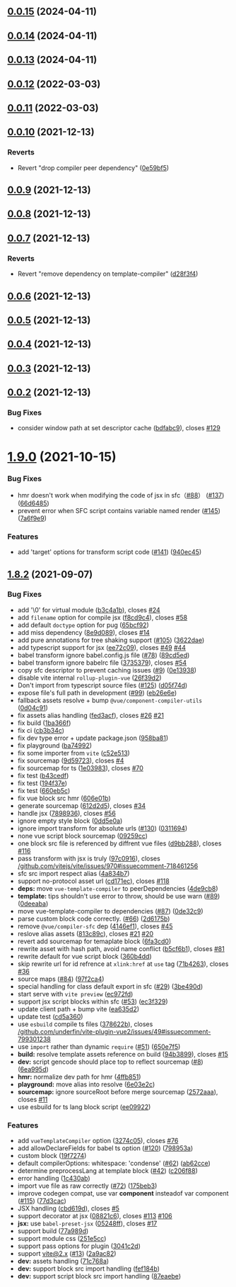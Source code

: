 ## [0.0.15](https://github.com/BevanR/vite-plugin-vue1/compare/v0.0.14...v0.0.15) (2024-04-11)



## [0.0.14](https://github.com/BevanR/vite-plugin-vue1/compare/v0.0.13...v0.0.14) (2024-04-11)



## [0.0.13](https://github.com/BevanR/vite-plugin-vue1/compare/v0.0.12...v0.0.13) (2024-04-11)



## [0.0.12](https://github.com/BevanR/vite-plugin-vue1/compare/v0.0.11...v0.0.12) (2022-03-03)



## [0.0.11](https://github.com/BevanR/vite-plugin-vue1/compare/v0.0.10...v0.0.11) (2022-03-03)



## [0.0.10](https://github.com/BevanR/vite-plugin-vue1/compare/v0.0.9...v0.0.10) (2021-12-13)


### Reverts

* Revert "drop compiler peer dependency" ([0e59bf5](https://github.com/BevanR/vite-plugin-vue1/commit/0e59bf50136d5bef587f97eae7ef322e53de10f8))



## [0.0.9](https://github.com/BevanR/vite-plugin-vue1/compare/v0.0.8...v0.0.9) (2021-12-13)



## [0.0.8](https://github.com/BevanR/vite-plugin-vue1/compare/v0.0.7...v0.0.8) (2021-12-13)



## [0.0.7](https://github.com/BevanR/vite-plugin-vue1/compare/v0.0.6...v0.0.7) (2021-12-13)


### Reverts

* Revert "remove dependency on template-compiler" ([d28f3f4](https://github.com/BevanR/vite-plugin-vue1/commit/d28f3f4ceb6f30d5ad8e4f903c12b30af0992ce3))



## [0.0.6](https://github.com/BevanR/vite-plugin-vue1/compare/v0.0.5...v0.0.6) (2021-12-13)



## [0.0.5](https://github.com/BevanR/vite-plugin-vue1/compare/v0.0.4...v0.0.5) (2021-12-13)



## [0.0.4](https://github.com/BevanR/vite-plugin-vue1/compare/v0.0.3...v0.0.4) (2021-12-13)



## [0.0.3](https://github.com/BevanR/vite-plugin-vue1/compare/v0.0.2...v0.0.3) (2021-12-13)



## [0.0.2](https://github.com/BevanR/vite-plugin-vue1/compare/v1.9.0...v0.0.2) (2021-12-13)


### Bug Fixes

* consider window path at set descriptor cache ([bdfabc9](https://github.com/BevanR/vite-plugin-vue1/commit/bdfabc99e8c50930bca5d9144cb1634f40609904)), closes [#129](https://github.com/BevanR/vite-plugin-vue1/issues/129)



# [1.9.0](https://github.com/BevanR/vite-plugin-vue1/compare/v1.8.2...v1.9.0) (2021-10-15)


### Bug Fixes

* hmr doesn't work when modifying the code of jsx in sfc（[#88](https://github.com/BevanR/vite-plugin-vue1/issues/88)） ([#137](https://github.com/BevanR/vite-plugin-vue1/issues/137)) ([66d6485](https://github.com/BevanR/vite-plugin-vue1/commit/66d648574e634c962ecd38e2ac919c485bff74a6))
* prevent error when SFC script contains variable named render ([#145](https://github.com/BevanR/vite-plugin-vue1/issues/145)) ([7a6f9e9](https://github.com/BevanR/vite-plugin-vue1/commit/7a6f9e9a7970683b828bee11893be285bf0a002f))


### Features

* add 'target' options for transform script code ([#141](https://github.com/BevanR/vite-plugin-vue1/issues/141)) ([940ec45](https://github.com/BevanR/vite-plugin-vue1/commit/940ec45a3fd68bd9ba1b1a8808d96e6cbce13207))



## [1.8.2](https://github.com/BevanR/vite-plugin-vue1/compare/71c768aedcc708f09b1a5b29c29facfede7bae44...v1.8.2) (2021-09-07)


### Bug Fixes

* add '\0' for virtual module ([b3c4a1b](https://github.com/BevanR/vite-plugin-vue1/commit/b3c4a1bf02694cb574f03bd2e3c80353619e4028)), closes [#24](https://github.com/BevanR/vite-plugin-vue1/issues/24)
* add `filename` option for compile jsx ([f8cd9c4](https://github.com/BevanR/vite-plugin-vue1/commit/f8cd9c4b2bbbf6c7159f07833f888be8deac9d6f)), closes [#58](https://github.com/BevanR/vite-plugin-vue1/issues/58)
* add default `doctype` option for pug ([65bcf92](https://github.com/BevanR/vite-plugin-vue1/commit/65bcf92b99c50a727063057eb40ffaf1d40961ef))
* add miss dependency ([8e9d089](https://github.com/BevanR/vite-plugin-vue1/commit/8e9d089863e6c77e835c4184ac46f053aa13fb7c)), closes [#14](https://github.com/BevanR/vite-plugin-vue1/issues/14)
* add pure annotations for tree shaking support ([#105](https://github.com/BevanR/vite-plugin-vue1/issues/105)) ([3622dae](https://github.com/BevanR/vite-plugin-vue1/commit/3622dae6f1d6b3cdebec3a5268b8768ece8d00b2))
* add typescript support for jsx ([ee72c09](https://github.com/BevanR/vite-plugin-vue1/commit/ee72c095e1938baf683ce107ec6a2a5062ee8916)), closes [#49](https://github.com/BevanR/vite-plugin-vue1/issues/49) [#44](https://github.com/BevanR/vite-plugin-vue1/issues/44)
* babel transform ignore babel.config.js file ([#78](https://github.com/BevanR/vite-plugin-vue1/issues/78)) ([89cd5ed](https://github.com/BevanR/vite-plugin-vue1/commit/89cd5edf72b3e6e62b266b91d9c7afeb6a614f1c))
* babel transform ignore babelrc file ([3735379](https://github.com/BevanR/vite-plugin-vue1/commit/3735379f62ec5fbcee5aaee60af23c9c383a08db)), closes [#54](https://github.com/BevanR/vite-plugin-vue1/issues/54)
* copy sfc descriptor to prevent caching issues ([#9](https://github.com/BevanR/vite-plugin-vue1/issues/9)) ([0e13938](https://github.com/BevanR/vite-plugin-vue1/commit/0e139381e205722bc8114d6b941b65d039364476))
* disable vite internal `rollup-plugin-vue` ([26f39d2](https://github.com/BevanR/vite-plugin-vue1/commit/26f39d2d3952bffadd937a1c1cedf07062ec0119))
* Don't import from typescript source files ([#125](https://github.com/BevanR/vite-plugin-vue1/issues/125)) ([d05f74d](https://github.com/BevanR/vite-plugin-vue1/commit/d05f74d802ce524074d9181195fdc4356e08f7e8))
* expose file's full path in development ([#99](https://github.com/BevanR/vite-plugin-vue1/issues/99)) ([eb26e6e](https://github.com/BevanR/vite-plugin-vue1/commit/eb26e6ea588224a37b727e12d7fd852fe19d3622))
* fallback assets resolve + bump `@vue/component-compiler-utils` ([0d04c91](https://github.com/BevanR/vite-plugin-vue1/commit/0d04c9120cb15c691e64b0e70942d4ec58894ab0))
* fix assets alias handling ([fed3acf](https://github.com/BevanR/vite-plugin-vue1/commit/fed3acf476341e211dbf93f7de7f4b4d40cfda10)), closes [#26](https://github.com/BevanR/vite-plugin-vue1/issues/26) [#21](https://github.com/BevanR/vite-plugin-vue1/issues/21)
* fix build ([1ba366f](https://github.com/BevanR/vite-plugin-vue1/commit/1ba366f0ef0807882e1b40e10e963c1ae4bdccd2))
* fix ci ([cb3b34c](https://github.com/BevanR/vite-plugin-vue1/commit/cb3b34c04ea8946864621d70cd7bc8bb0a38fae0))
* fix dev type error + update package.json ([958ba81](https://github.com/BevanR/vite-plugin-vue1/commit/958ba8159702cf4e95ed2905dd38b68787681f95))
* fix playground ([ba74992](https://github.com/BevanR/vite-plugin-vue1/commit/ba749922e4c0fd43b8b636679a44ebe4b7991e5b))
* fix some importer from `vite` ([c52e513](https://github.com/BevanR/vite-plugin-vue1/commit/c52e513b4badca5c1d678bf13132f8a83d4f0636))
* fix sourcemap ([9d59723](https://github.com/BevanR/vite-plugin-vue1/commit/9d59723b6ecbc6f446809ca40b63959e3dc3e92f)), closes [#4](https://github.com/BevanR/vite-plugin-vue1/issues/4)
* fix sourcemap for ts ([1e03983](https://github.com/BevanR/vite-plugin-vue1/commit/1e0398323e62264ab374352d6a41282d5be23f73)), closes [#70](https://github.com/BevanR/vite-plugin-vue1/issues/70)
* fix test ([b43cedf](https://github.com/BevanR/vite-plugin-vue1/commit/b43cedf2e4317ada078b93dfe63f80147212ec32))
* fix test ([194f37e](https://github.com/BevanR/vite-plugin-vue1/commit/194f37ed2fd3f95da0c251b2909bea900d878a31))
* fix test ([660eb5c](https://github.com/BevanR/vite-plugin-vue1/commit/660eb5c06fb4324b218be8813eea8b2510e5ce6e))
* fix vue block src hmr ([606e01b](https://github.com/BevanR/vite-plugin-vue1/commit/606e01b8bfca783c741def838c065aca7407c573))
* generate sourcemap ([612d2d5](https://github.com/BevanR/vite-plugin-vue1/commit/612d2d5030a89823a12d5a9e78a8a764508585f3)), closes [#34](https://github.com/BevanR/vite-plugin-vue1/issues/34)
* handle jsx ([7898936](https://github.com/BevanR/vite-plugin-vue1/commit/7898936cd8b00fd0b2daeb1ed3e71c838f6263ff)), closes [#56](https://github.com/BevanR/vite-plugin-vue1/issues/56)
* ignore empty style block ([0dd5e0a](https://github.com/BevanR/vite-plugin-vue1/commit/0dd5e0a880dfb969e655fc1947c35cf7cfe4da11))
* ignore import transform for absolute urls ([#130](https://github.com/BevanR/vite-plugin-vue1/issues/130)) ([0311694](https://github.com/BevanR/vite-plugin-vue1/commit/0311694ce71bd2e694c10f39f56237e5cbcd8644))
* none vue script block sourcemap ([09259cc](https://github.com/BevanR/vite-plugin-vue1/commit/09259cc08f08822db9cb899c5afda36929532de2))
* one block src file is referenced by diffrent vue files ([d9bb288](https://github.com/BevanR/vite-plugin-vue1/commit/d9bb288a3a68767afa7b8ce33392a12a83179027)), closes [#116](https://github.com/BevanR/vite-plugin-vue1/issues/116)
* pass transform with jsx is truly ([97c0916](https://github.com/BevanR/vite-plugin-vue1/commit/97c0916ba3e4d0f1c4f1bb9b16f7c1c7d05a17d8)), closes [/github.com/vitejs/vite/issues/970#issuecomment-718461256](https://github.com//github.com/vitejs/vite/issues/970/issues/issuecomment-718461256)
* sfc src import respect alias ([4a834b7](https://github.com/BevanR/vite-plugin-vue1/commit/4a834b735ce46f6ab907049e9a051b810729bf64))
* support no-protocol asset url ([cd171ec](https://github.com/BevanR/vite-plugin-vue1/commit/cd171ec833d75dd762d6f020544e6277b1d8c730)), closes [#118](https://github.com/BevanR/vite-plugin-vue1/issues/118)
* **deps:** move `vue-template-compiler` to peerDependencies ([4de9cb8](https://github.com/BevanR/vite-plugin-vue1/commit/4de9cb8242551f1f0348e71f5acdb938c750f527))
* **template:** tips shouldn't use error to throw, should be use warn ([#89](https://github.com/BevanR/vite-plugin-vue1/issues/89)) ([0deeaba](https://github.com/BevanR/vite-plugin-vue1/commit/0deeabaa2b3033ab78d50cb41fa1f04ea48686d8))
* move vue-template-compiler to dependencies ([#87](https://github.com/BevanR/vite-plugin-vue1/issues/87)) ([0de32c9](https://github.com/BevanR/vite-plugin-vue1/commit/0de32c941d8aba66182460470dc990b11584ba0c))
* parse custom block code correctly. ([#66](https://github.com/BevanR/vite-plugin-vue1/issues/66)) ([2d6175b](https://github.com/BevanR/vite-plugin-vue1/commit/2d6175b8896dcb4c8c7ed6da81388bbb6a639e4e))
* remove `@vue/compiler-sfc` dep ([4146ef1](https://github.com/BevanR/vite-plugin-vue1/commit/4146ef1401dc13e39b1f00d882e3e399fd1307fe)), closes [#45](https://github.com/BevanR/vite-plugin-vue1/issues/45)
* reslove alias assets ([813c89c](https://github.com/BevanR/vite-plugin-vue1/commit/813c89cd5312dc9b8b5310afb2517b7ac0f8235f)), closes [#21](https://github.com/BevanR/vite-plugin-vue1/issues/21) [#20](https://github.com/BevanR/vite-plugin-vue1/issues/20)
* revert add sourcemap for temaplate block ([6fa3cd0](https://github.com/BevanR/vite-plugin-vue1/commit/6fa3cd0beae76e5415fb7509681e76b98b4c4417))
* rewrite asset with hash path, avoid name conflict ([b5cf6b1](https://github.com/BevanR/vite-plugin-vue1/commit/b5cf6b130d15740f2f061edaf6d1610d37c70a20)), closes [#81](https://github.com/BevanR/vite-plugin-vue1/issues/81)
* rewrite default for vue script block ([360b4dd](https://github.com/BevanR/vite-plugin-vue1/commit/360b4dd1edac90018ff8a4a71af2a39c02b1509e))
* skip rewrite url for id refrence at `xlink:href` at `use` tag ([71b4263](https://github.com/BevanR/vite-plugin-vue1/commit/71b42634a359f1c19ae467d805a2421cd38830fc)), closes [#36](https://github.com/BevanR/vite-plugin-vue1/issues/36)
* source maps ([#84](https://github.com/BevanR/vite-plugin-vue1/issues/84)) ([97f2ca4](https://github.com/BevanR/vite-plugin-vue1/commit/97f2ca49d93712492887d43f6a18746646896527))
* special handling for class default export in sfc ([#29](https://github.com/BevanR/vite-plugin-vue1/issues/29)) ([3be490d](https://github.com/BevanR/vite-plugin-vue1/commit/3be490dbf01983001b610226988b7eb2a131ff40))
* start serve with `vite preview` ([ec972fd](https://github.com/BevanR/vite-plugin-vue1/commit/ec972fdd217f0ba1b8e942438a75584c9635337a))
* support jsx script blocks within sfc ([#53](https://github.com/BevanR/vite-plugin-vue1/issues/53)) ([ec3f329](https://github.com/BevanR/vite-plugin-vue1/commit/ec3f3292c260e464f5d1d456ee878d3afaa98661))
* update client path + bump vite ([ea635d2](https://github.com/BevanR/vite-plugin-vue1/commit/ea635d29285ecbb3792b6ae6ef717d5abf8084c0))
* update test ([cd5a360](https://github.com/BevanR/vite-plugin-vue1/commit/cd5a360ef28fcf573b7c84be1ec09b5745306fef))
* use `esbuild` compile ts files ([378622b](https://github.com/BevanR/vite-plugin-vue1/commit/378622bd81c1178cf29873e481d80292f7857c91)), closes [/github.com/underfin/vite-plugin-vue2/issues/49#issuecomment-799301238](https://github.com//github.com/underfin/vite-plugin-vue2/issues/49/issues/issuecomment-799301238)
* use `import` rather than dynamic `require` ([#51](https://github.com/BevanR/vite-plugin-vue1/issues/51)) ([650e7f5](https://github.com/BevanR/vite-plugin-vue1/commit/650e7f58509bffad7c92ccb37720d5ac6bc0ce14))
* **build:** resolve template assets reference on build ([94b3899](https://github.com/BevanR/vite-plugin-vue1/commit/94b3899a097332dbe1e53ece660d562e65cc4ec0)), closes [#15](https://github.com/BevanR/vite-plugin-vue1/issues/15)
* **dev:**  script gencode should place top to reflect sourcemap ([#8](https://github.com/BevanR/vite-plugin-vue1/issues/8)) ([6ea995d](https://github.com/BevanR/vite-plugin-vue1/commit/6ea995d6ef1720c983a6cedd45e8b3f16227ffe4))
* **hmr:** normalize dev path for hmr ([4ffb851](https://github.com/BevanR/vite-plugin-vue1/commit/4ffb851619d2c35aa12e7096ef69dd5d2a811511))
* **playground:** move alias into resolve ([6e03e2c](https://github.com/BevanR/vite-plugin-vue1/commit/6e03e2c38e23b01bb18cf2e5f341a131e67751dc))
* **sourcemap:** ignore sourceRoot before merge sourcemap ([2572aaa](https://github.com/BevanR/vite-plugin-vue1/commit/2572aaac2755da3f62ecf2644deb22cd6d4a3734)), closes [#11](https://github.com/BevanR/vite-plugin-vue1/issues/11)
* use esbuild for ts lang block script ([ee09922](https://github.com/BevanR/vite-plugin-vue1/commit/ee09922fee2fcd5cd2dd25118353cdbc9121b3e4))


### Features

* add `vueTemplateCompiler` option ([3274c05](https://github.com/BevanR/vite-plugin-vue1/commit/3274c05b3c5300282adbc3a9eb0375b8746e9f06)), closes [#76](https://github.com/BevanR/vite-plugin-vue1/issues/76)
* add allowDeclareFields for babel ts option ([#120](https://github.com/BevanR/vite-plugin-vue1/issues/120)) ([798953a](https://github.com/BevanR/vite-plugin-vue1/commit/798953af7b273c8d31677632c94c7e1252c956ff))
* custom block ([19f7274](https://github.com/BevanR/vite-plugin-vue1/commit/19f7274185dc6694f71d188c6e01efd2b296f75b))
* default compilerOptions: whitespace: 'condense' ([#62](https://github.com/BevanR/vite-plugin-vue1/issues/62)) ([ab62cce](https://github.com/BevanR/vite-plugin-vue1/commit/ab62cce0569db1bd655816d828f4000faad310dd))
* determine preprocessLang at template block ([#42](https://github.com/BevanR/vite-plugin-vue1/issues/42)) ([c206f88](https://github.com/BevanR/vite-plugin-vue1/commit/c206f880e740fcb1dce8f9cea404e9323e1fd170))
* error handling ([1c430ab](https://github.com/BevanR/vite-plugin-vue1/commit/1c430ab7fceeb7a89c67065efb422389218c9cf1))
* import vue file as raw correctly ([#72](https://github.com/BevanR/vite-plugin-vue1/issues/72)) ([175beb3](https://github.com/BevanR/vite-plugin-vue1/commit/175beb3acc0a776c30be14e72ae3da4670326a0e))
* improve codegen compat, use var __component__ insteadof var component ([#115](https://github.com/BevanR/vite-plugin-vue1/issues/115)) ([77d3cac](https://github.com/BevanR/vite-plugin-vue1/commit/77d3cac77afdd180ea3c4d46d261d388075096c3))
* JSX handling ([cbd619d](https://github.com/BevanR/vite-plugin-vue1/commit/cbd619db062c584b8f6dc9bd76c3a032228a5cfd)), closes [#5](https://github.com/BevanR/vite-plugin-vue1/issues/5)
* support decorator at jsx ([08821c6](https://github.com/BevanR/vite-plugin-vue1/commit/08821c6457ad22afd11e86d3fa118bc3c7ca7e25)), closes [#113](https://github.com/BevanR/vite-plugin-vue1/issues/113) [#106](https://github.com/BevanR/vite-plugin-vue1/issues/106)
* **jsx:** use `babel-preset-jsx` ([05248ff](https://github.com/BevanR/vite-plugin-vue1/commit/05248ffa97ca17adbeccfbe6af64d9053219b9b6)), closes [#17](https://github.com/BevanR/vite-plugin-vue1/issues/17)
* support build ([77a989d](https://github.com/BevanR/vite-plugin-vue1/commit/77a989da2aad667d08d8894f132c128a4a839c86))
* support module css ([251e5cc](https://github.com/BevanR/vite-plugin-vue1/commit/251e5cc9d72b7280f122ecfc48184b322ff264c2))
* support pass options for plugin ([3041c2d](https://github.com/BevanR/vite-plugin-vue1/commit/3041c2de078ee5eba80daeafed845966307a7e7a))
* support vite@2.x ([#13](https://github.com/BevanR/vite-plugin-vue1/issues/13)) ([2a9ac82](https://github.com/BevanR/vite-plugin-vue1/commit/2a9ac82bc0e6ae4cd4c19e7e9037c5a5f1734478))
* **dev:** assets handling ([71c768a](https://github.com/BevanR/vite-plugin-vue1/commit/71c768aedcc708f09b1a5b29c29facfede7bae44))
* **dev:** support block src import handling ([fef184b](https://github.com/BevanR/vite-plugin-vue1/commit/fef184b6559ebbbace6e6f2a942a31d0f11febd0))
* **dev:** support script block src import handling ([87eaebe](https://github.com/BevanR/vite-plugin-vue1/commit/87eaebe160b5befecc603588bc5fddc78d9637c4))



